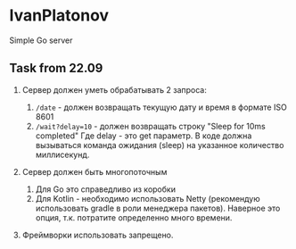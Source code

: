 # IvanPlatonov
Simple Go server

## Task from 22.09

1. Сервер должен уметь обрабатывать 2 запроса:
    1. `/date`  - должен возвращать текущую дату и время в формате ISO 8601
    2. `/wait?delay=10` - должен возвращать строку "Sleep for 10ms completed" Где delay - это get параметр. В коде должна вызываться команда ожидания (sleep) на указанное количество миллисекунд.

2. Сервер должен быть многопоточным
    1. Для Go это справедливо из коробки
    2. Для Kotlin - необходимо использовать Netty (рекомендую использовать gradle в роли менеджера пакетов). Наверное это опция, т.к. потратите определенно много времени.

3. Фреймворки использовать запрещено.
